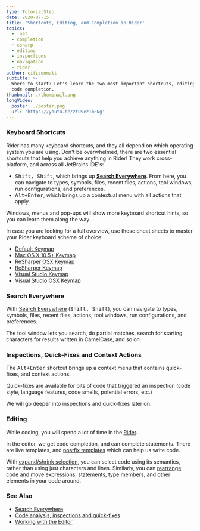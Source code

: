 ```yaml
---
type: TutorialStep
date: 2020-07-15
title: 'Shortcuts, Editing, and Completion in Rider'
topics:
  - .net
  - completion
  - csharp
  - editing
  - inspections
  - navigation
  - rider
author: citizenmatt
subtitle: >-
  Where to start? Let's learn the two most important shortcuts, editing, and
  code completion.
thumbnail: ./thumbnail.png
longVideo:
  poster: ./poster.png
  url: 'https://youtu.be/ztQ9ez1bFNg'
---
```


### Keyboard Shortcuts

Rider has many keyboard shortcuts, and they all depend on which operating system you are using. Don't be overwhelmed,
there are two essential shortcuts that help you achieve anything in Rider! They work cross-platform, and across all JetBrains IDE's:

* <kbd>Shift, Shift</kbd>, which brings up <b><a href="https://www.jetbrains.com/help/rider/Searching_Everywhere.html">Search Everywhere</a></b>. From here, you can navigate to types, symbols, files, recent files, actions, tool windows, run configurations, and preferences.
* <kbd>Alt+Enter</kbd>, which brings up a contextual menu with all actions that apply.

Windows, menus and pop-ups will show more keyboard shortcut hints, so you can learn them along the way.

In case you are looking for a full overview, use these cheat sheets to master your Rider keyboard scheme of choice:

-   [Default Keymap](https://resources.jetbrains.com/storage/products/rider/docs/Rider_default_win_shortcuts.pdf)
-   [Mac OS X 10.5+ Keymap](https://resources.jetbrains.com/storage/products/rider/docs/Rider_macosx_shortcuts.pdf)
-   [ReSharper OSX Keymap](https://resources.jetbrains.com/storage/products/rider/docs/Rider_ReSharper_mac_shortcuts.pdf)
-   [ReSharper Keymap](https://resources.jetbrains.com/storage/products/rider/docs/Rider_ReSharper_win_shortcuts.pdf)
-   [Visual Studio Keymap](https://resources.jetbrains.com/storage/products/rider/docs/Rider_VS_win_shortcuts.pdf)
-   [Visual Studio OSX Keymap](https://resources.jetbrains.com/storage/products/rider/docs/Rider_VS_mac_shortcuts.pdf)

### Search Everywhere

With [Search Everywhere](https://www.jetbrains.com/help/rider/Searching_Everywhere.html) (<kbd>Shift, Shift</kbd>),
you can navigate to types, symbols, files, recent files, actions, tool windows, run configurations, and preferences.

The tool window lets you search, do partial matches, search for starting characters for results written in CamelCase, and so on.

### Inspections, Quick-Fixes and Context Actions

The <kbd>Alt+Enter</kbd> shortcut brings up a context menu that contains quick-fixes, and context actions.

Quick-fixes are available for bits of code that triggered an inspection (code style, language features, code smells, potential errors, etc.)

We will go deeper into inspections and quick-fixes later on.

### Editing

While coding, you will spend a lot of time in the [Rider](https://www.jetbrains.com/help/rider/Working_in_the_Editor.html).

In the editor, we get code completion, and can complete statements. There are live templates, and [postfix templates](https://www.jetbrains.com/help/rider/Postfix_Templates.html#list)
which can help us write code.

With [expand/shrink selection](https://www.jetbrains.com/help/rider/Selecting_Text_in_the_Editor.html), you can select code
using its semantics, rather than using just characters and lines. Similarly, you can [rearrange code](https://www.jetbrains.com/help/rider/Coding_Assistance__Moving_Code_Elements.html)
and move expressions, statements, type members, and other elements in your code around.

### See Also

- [Search Everywhere](https://www.jetbrains.com/help/rider/Searching_Everywhere.html)
- [Code analysis, inspections and quick-fixes](https://blog.jetbrains.com/dotnet/2018/05/17/introduction-code-analysis-rider/)
- [Working with the Editor](https://www.jetbrains.com/help/rider/Working_in_the_Editor.html)
